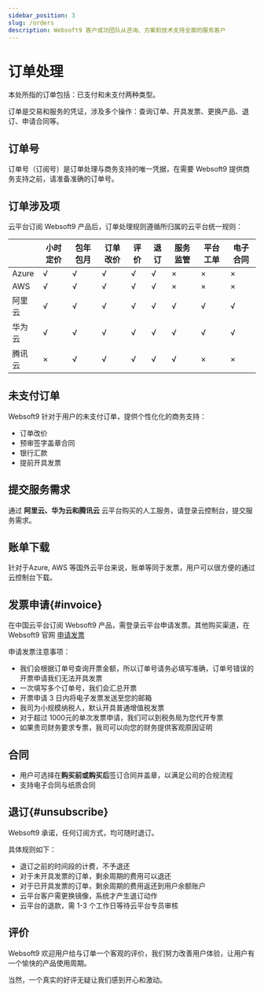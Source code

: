 ```yaml
---
sidebar_position: 3
slug: /orders
description: Websoft9 客户成功团队从咨询、方案和技术支持全面的服务客户
---
```



# 订单处理

本处所指的订单包括：已支付和未支付两种类型。  

订单是交易和服务的凭证，涉及多个操作：查询订单、开具发票、更换产品、退订、申请合同等。  

## 订单号

订单号（订阅号）是订单处理与商务支持的唯一凭据，在需要 Websoft9 提供商务支持之前，请准备准确的订单号。  

## 订单涉及项

云平台订阅 Websoft9 产品后，订单处理规则遵循所归属的云平台统一规则：

|        | 小时定价 | 包年包月 | 订单改价 | 评价 | 退订 | 服务监管 | 平台工单 | 电子合同 |
| ------ | -------- | -------- | -------- | ---- | ---- | -------- | -------- | -------- |
| Azure  | √        | √        | √        | √    | √    | ×        | ×        | ×        |
| AWS    | √        | √        | √        | √    | √    | ×        | ×        | ×        |
| 阿里云 | √        | √        | √        | √    | √    | √        | √        | √        |
| 华为云 | √        | √        | √        | √    | √    | √        | √        | √        |
| 腾讯云 | ×        | √        | √        | √    | √    | √        | ×        | ×        |


## 未支付订单

Websoft9 针对于用户的未支付订单，提供个性化化的商务支持：

- 订单改价
- 预审签字盖章合同
- 银行汇款
- 提前开具发票

## 提交服务需求

通过 **阿里云、华为云和腾讯云** 云平台购买的人工服务，请登录云控制台，提交服务需求。

## 账单下载

针对于Azure, AWS 等国外云平台来说，账单等同于发票，用户可以很方便的通过云控制台下载。

## 发票申请{#invoice}

在中国云平台订阅 Websoft9 产品，需登录云平台申请发票。其他购买渠道，在 Websoft9 官网 [申请发票](https://www.websoft9.com/invoice)

申请发票注意事项：

* 我们会根据订单号查询开票金额，所以订单号请务必填写准确，订单号错误的开票申请我们无法开具发票
* 一次填写多个订单号，我们会汇总开票
* 开票申请 3 日内将电子发票发送至您的邮箱
* 我司为小规模纳税人，默认开具普通增值税发票
* 对于超过 1000元的单次发票申请，我们可以到税务局为您代开专票
* 如果贵司财务要求专票，我司可以向您的财务提供客观原因证明

## 合同

- 用户可选择在**购买前或购买后**签订合同并盖章，以满足公司的合规流程
- 支持电子合同与纸质合同

## 退订{#unsubscribe}

Websoft9 承诺，任何订阅方式，均可随时退订。  

具体规则如下：

- 退订之前的时间段的计费，不予退还
- 对于未开具发票的订单，剩余周期的费用可以退还
- 对于已开具发票的订单，剩余周期的费用返还到用户余额账户
- 云平台客户需更换镜像，系统才产生退订动作
- 云平台的退款，需 1-3 个工作日等待云平台专员审核

## 评价

Websoft9 欢迎用户给与订单一个客观的评价，我们努力改善用户体验，让用户有一个愉快的产品使用周期。  

当然，一个真实的好评无疑让我们感到开心和激动。
